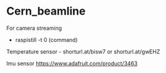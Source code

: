 # Cern_beamline
For camera streaming
  - raspistill -t 0 (command)



Temperature sensor - shorturl.at/bisw7 or  shorturl.at/gwEHZ

Imu sensor https://www.adafruit.com/product/3463
  
